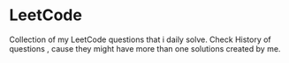 # LeetCode
Collection of my LeetCode questions that i daily solve.
Check History of questions , cause they might have more than one solutions created by me.
